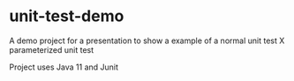 # unit-test-demo
A demo project for a presentation to show a example of a normal unit test X parameterized unit test

Project uses Java 11 and Junit
